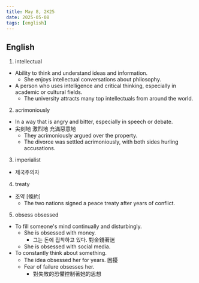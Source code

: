 ```yaml
---
title: May 8, 2K25
date: 2025-05-08
tags: [english]
---
```


## English

1. intellectual
  - Ability to think and understand ideas and information.
    - She enjoys intellectual conversations about philosophy.
  - A person who uses intelligence and critical thinking, especially in academic or cultural fields.
    - The university attracts many top intellectuals from around the world.
2. acrimoniously
  - In a way that is angry and bitter, especially in speech or debate.
  - 尖刻地 激烈地 充滿惡意地
    - They acrimoniously argued over the property.
    - The divorce was settled acrimoniously, with both sides hurling accusations.
3. imperialist
  - 제국주의자
4. treaty
  - 조약 [條約]
    - The two nations signed a peace treaty after years of conflict.
5. obsess obsessed
  - To fill someone's mind continually and disturbingly.
    - She is obsessed with money.
      - 그는 돈에 집착하고 있다. 對金錢著迷
    - She is obsessed with social media.
  - To constantly think about something.
    - The idea obsessed her for years. 困擾
    - Fear of failure obsesses her.
      - 對失敗的恐懼控制著她的思想